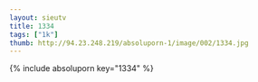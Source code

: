 ```yaml
--- 
layout: sieutv
title: 1334
tags: ["1k"]
thumb: http://94.23.248.219/absoluporn-1/image/002/1334.jpg
---
```

{% include absoluporn key="1334" %} 

